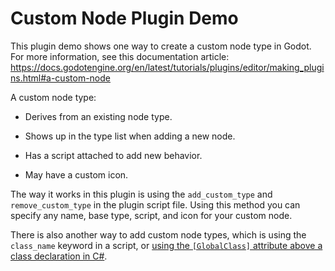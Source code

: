 # Custom Node Plugin Demo

This plugin demo shows one way to create a custom node type in Godot.
For more information, see this documentation article: https://docs.godotengine.org/en/latest/tutorials/plugins/editor/making_plugins.html#a-custom-node

A custom node type:

* Derives from an existing node type.

* Shows up in the type list when adding a new node.

* Has a script attached to add new behavior.

* May have a custom icon.

The way it works in this plugin is using the `add_custom_type` and `remove_custom_type` in the plugin script file.
Using this method you can specify any name, base type, script, and icon for your custom node.

There is also another way to add custom node types, which is using the `class_name` keyword in a script,
or [using the `[GlobalClass]` attribute above a class declaration in C#](https://docs.godotengine.org/en/stable/tutorials/scripting/c_sharp/c_sharp_global_classes.html).
